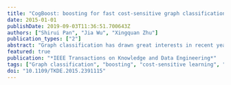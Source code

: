 ```yaml
---
title: "CogBoost: boosting for fast cost-sensitive graph classification"
date: 2015-01-01
publishDate: 2019-09-03T11:36:51.700643Z
authors: ["Shirui Pan", "Jia Wu", "Xingquan Zhu"]
publication_types: ["2"]
abstract: "Graph classification has drawn great interests in recent years due to the increasing number of applications involving objects with complex structure relationships. To date, all existing graph classification algorithms assume, explicitly or implicitly, that misclassifying instances in different classes incurs an equal amount of cost (or risk), which is often not the case in real-life applications (where misclassifying a certain class of samples, such as diseased patients, is subject to more expensive costs than others). Although cost-sensitive learning has been extensively studied, all methods are based on data with instance-feature representation. Graphs, however, do not have features available for learning and the feature space of graph data is likely infinite and needs to be carefully explored in order to favor classes with a higher cost. In this paper, we propose, CogBoost, a fast cost-sensitive graph classification algorithm, which aims to minimize the misclassification costs (instead of the errors) and achieve fast learning speed for large scale graph data sets. To minimize the misclassification costs, CogBoost iteratively selects the most discriminative subgraph by considering costs of different classes, and then solves a linear programming problem in each iteration by using Bayes decision rule based optimal loss function. In addition, a cutting plane algorithm is derived to speed up the solving of linear programs for fast learning on large scale data sets. Experiments and comparisons on real-world large graph data sets demonstrate the effectiveness and the efficiency of our algorithm."
featured: true
publication: "*IEEE Transactions on Knowledge and Data Engineering*"
tags: ["Graph classification", "boosting", "cost-sensitive learning", "cutting plane algorithm", "large scale graphs", "subgraphs"]
doi: "10.1109/TKDE.2015.2391115"
---
```


